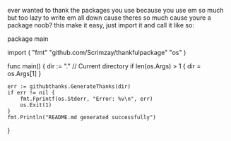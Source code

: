 ever wanted to thank the packages you use because you use em so much but too lazy to write em all down cause theres so much cause youre a package noob? this make it easy, just import it and call it like so:

package main

import (
	"fmt"
	"github.com/Scrimzay/thankfulpackage"
	"os"
)

func main() {
	dir := "." // Current directory
	if len(os.Args) > 1 {
		dir = os.Args[1]
	}

	err := githubthanks.GenerateThanks(dir)
	if err != nil {
		fmt.Fprintf(os.Stderr, "Error: %v\n", err)
		os.Exit(1)
	}
	fmt.Println("README.md generated successfully")
}
